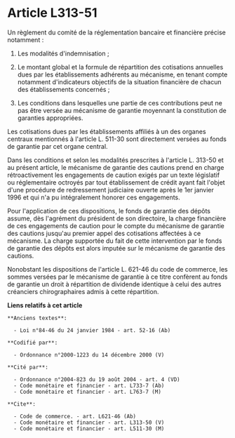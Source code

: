 # Article L313-51

Un règlement du comité de la réglementation bancaire et financière précise notamment :

1. Les modalités d'indemnisation ;

2. Le montant global et la formule de répartition des cotisations annuelles dues par les établissements adhérents au
mécanisme, en tenant compte notamment d'indicateurs objectifs de la situation financière de chacun des établissements
concernés ;

3. Les conditions dans lesquelles une partie de ces contributions peut ne pas être versée au mécanisme de garantie moyennant
la constitution de garanties appropriées.

Les cotisations dues par les établissements affiliés à un des organes centraux mentionnés à l'article L. 511-30 sont
directement versées au fonds de garantie par cet organe central.

Dans les conditions et selon les modalités prescrites à l'article L. 313-50 et au présent article, le mécanisme de garantie
des cautions prend en charge rétroactivement les engagements de caution exigés par un texte législatif ou réglementaire
octroyés par tout établissement de crédit ayant fait l'objet d'une procédure de redressement judiciaire ouverte après le 1er
janvier 1996 et qui n'a pu intégralement honorer ces engagements.

Pour l'application de ces dispositions, le fonds de garantie des dépôts assume, dès l'agrément du président de son
directoire, la charge financière de ces engagements de caution pour le compte du mécanisme de garantie des cautions jusqu'au
premier appel des cotisations affectées à ce mécanisme. La charge supportée du fait de cette intervention par le fonds de
garantie des dépôts est alors imputée sur le mécanisme de garantie des cautions.

Nonobstant les dispositions de l'article L. 621-46 du code de commerce, les sommes versées par le mécanisme de garantie à ce
titre confèrent au fonds de garantie un droit à répartition de dividende identique à celui des autres créanciers
chirographaires admis à cette répartition.

**Liens relatifs à cet article**

	**Anciens textes**:

	  - Loi n°84-46 du 24 janvier 1984 - art. 52-16 (Ab)

	**Codifié par**:

	  - Ordonnance n°2000-1223 du 14 décembre 2000 (V)

	**Cité par**:

	  - Ordonnance n°2004-823 du 19 août 2004 - art. 4 (VD)
	  - Code monétaire et financier - art. L733-7 (Ab)
	  - Code monétaire et financier - art. L763-7 (M)

	**Cite**:

	  - Code de commerce. - art. L621-46 (Ab)
	  - Code monétaire et financier - art. L313-50 (V)
	  - Code monétaire et financier - art. L511-30 (M)
